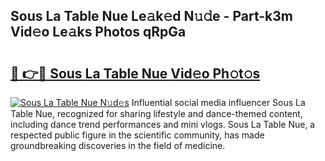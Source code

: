 ## Sous La Table Nue Le𝚊k𝚎d N𝚞𝚍e - Part-k3m Vid𝚎o Le𝚊ks Photos qRpGa

# <h2><a href="http://fb5ioz5.evod.top/?m=Sous+La+Table+Nue">🔗 👉🔴 Sous La Table Nue Vid𝚎o Ph𝚘t𝚘s</a></h2>

[![Sous La Table Nue N𝚞d𝚎s](https://i.imgur.com/8V9OHl7.gif)](http://fb5ioz5.evod.top/?m=Sous+La+Table+Nue)
Influential social media influencer Sous La Table Nue, recognized for sharing lifestyle and dance-themed content, including dance trend performances and mini vlogs. Sous La Table Nue, a respected public figure in the scientific community, has made groundbreaking discoveries in the field of medicine. 
